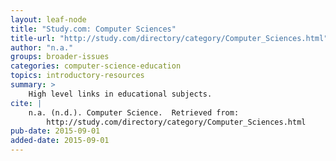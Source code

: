 ```yaml
---
layout: leaf-node
title: "Study.com: Computer Sciences"
title-url: "http://study.com/directory/category/Computer_Sciences.html"
author: "n.a."
groups: broader-issues
categories: computer-science-education
topics: introductory-resources
summary: >
    High level links in educational subjects.
cite: |
    n.a. (n.d.). Computer Science.  Retrieved from:
        http://study.com/directory/category/Computer_Sciences.html
pub-date: 2015-09-01
added-date: 2015-09-01
---
```

